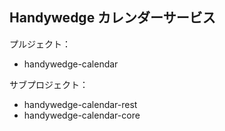 Handywedge カレンダーサービス
------------------------------------

プルジェクト： 
- handywedge-calendar

サブプロジェクト：
- handywedge-calendar-rest
- handywedge-calendar-core


